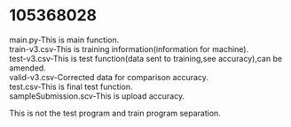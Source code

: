 # 105368028
main.py-This is main function.<br />
train-v3.csv-This is training information(information for machine).<br />
test-v3.csv-This is test function(data sent to training,see accuracy),can be amended.<br />
valid-v3.csv-Corrected data for comparison accuracy.<br />
test.csv-This is final test function.<br />
sampleSubmission.scv-This is upload accuracy.<br />

This is not the test program and train program separation.<br />
